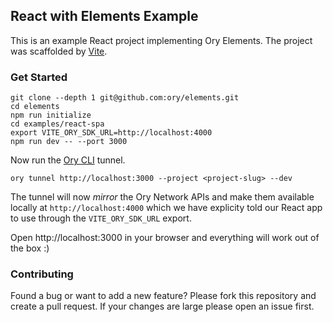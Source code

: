 ## React with Elements Example

This is an example React project implementing Ory Elements. The project was
scaffolded by [Vite](https://vitejs.dev/).

### Get Started

```shell
git clone --depth 1 git@github.com:ory/elements.git
cd elements
npm run initialize
cd examples/react-spa
export VITE_ORY_SDK_URL=http://localhost:4000
npm run dev -- --port 3000
```

Now run the [Ory CLI](https://www.ory.sh/docs/guides/cli/installation) tunnel.

```shell
ory tunnel http://localhost:3000 --project <project-slug> --dev
```

The tunnel will now _mirror_ the Ory Network APIs and make them available locally at `http://localhost:4000` which we
have explicity told our React app to use through the `VITE_ORY_SDK_URL` export.

Open http://localhost:3000 in your browser and everything will work out of the
box :)

### Contributing

Found a bug or want to add a new feature? Please fork this repository and create
a pull request. If your changes are large please open an issue first.
